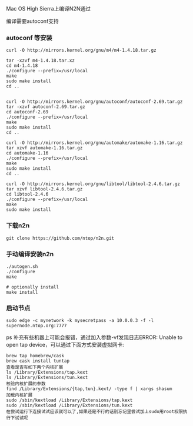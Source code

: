 Mac OS High Sierra上编译N2N通过


编译需要autoconf支持

### autoconf 等安装
```
curl -O http://mirrors.kernel.org/gnu/m4/m4-1.4.18.tar.gz

tar -xzvf m4-1.4.18.tar.xz
cd m4-1.4.18
./configure --prefix=/usr/local
make
sudo make install
cd ..


curl -O http://mirrors.kernel.org/gnu/autoconf/autoconf-2.69.tar.gz
tar -xzvf autoconf-2.69.tar.gz
cd autoconf-2.69
./configure --prefix=/usr/local
make
sudo make install
cd ..

curl -O http://mirrors.kernel.org/gnu/automake/automake-1.16.tar.gz
tar xzvf automake-1.16.tar.gz
cd automake-1.16
./configure --prefix=/usr/local
make
sudo make install
cd ..

curl -O http://mirrors.kernel.org/gnu/libtool/libtool-2.4.6.tar.gz
tar xzvf libtool-2.4.6.tar.gz
cd libtool-2.4.6
./configure --prefix=/usr/local
make
sudo make install

```

### 下载n2n

```
git clone https://github.com/ntop/n2n.git
```


### 手动编译安装n2n
```
./autogen.sh
./configure
make

# optionally install
make install
```


### 启动节点
```
sudo edge -c mynetwork -k mysecretpass -a 10.0.0.3 -f -l supernode.ntop.org:7777
```

ps 补充有些机器上可能会报错，通过加入参数-vf发现日志ERROR: Unable to open tap device，可以通过下面方式安装虚拟网卡:

```
brew tap homebrew/cask
brew cask install tuntap
查看是否有如下两个内核扩展
ls /Library/Extensions/tap.kext
ls /Library/Extensions/tun.kext
校验内核扩展的参数
find /Library/Extensions/{tap,tun}.kext/ -type f | xargs shasum
加载内核扩展
sudo /sbin/kextload /Library/Extensions/tap.kext
sudo /sbin/kextload /Library/Extensions/tun.kext
在尝试运行下连接试试应该就可以了,如果还是不行的话别忘记里尝试加上sudo用root权限执行下试试呢
```